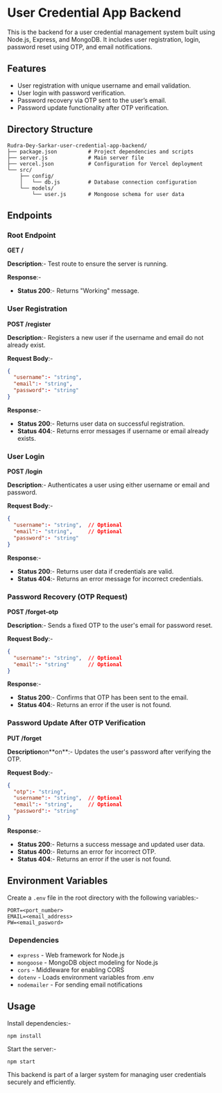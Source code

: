 # User Credential App Backend

This is the backend for a user credential management system built using Node.js, Express, and MongoDB. It includes user registration, login, password reset using OTP, and email notifications.

## Features

- User registration with unique username and email validation.
- User login with password verification.
- Password recovery via OTP sent to the user’s email.
- Password update functionality after OTP verification.

## Directory Structure

```
Rudra-Dey-Sarkar-user-credential-app-backend/
├── package.json          # Project dependencies and scripts
├── server.js             # Main server file
├── vercel.json           # Configuration for Vercel deployment
└── src/
    ├── config/
    │   └── db.js         # Database connection configuration
    └── models/
        └── user.js       # Mongoose schema for user data
```

## Endpoints

### Root Endpoint

**GET /**

**Description**:- Test route to ensure the server is running.

**Response**:-

- **Status 200**:- Returns "Working" message.

### User Registration

**POST /register**

**Description**:- Registers a new user if the username and email do not already exist.

**Request Body**:-

```json
{
  "username":- "string",
  "email":- "string",
  "password":- "string"
}
```

**Response**:-

- **Status 200**:- Returns user data on successful registration.
- **Status 404**:- Returns error messages if username or email already exists.

### User Login

**POST /login**

**Description**:- Authenticates a user using either username or email and password.

**Request Body**:-

```json
{
  "username":- "string",  // Optional
  "email":- "string",     // Optional
  "password":- "string"
}
```

**Response**:-

- **Status 200**:- Returns user data if credentials are valid.
- **Status 404**:- Returns an error message for incorrect credentials.

### Password Recovery (OTP Request)

**POST /forget-otp**

**Description**:- Sends a fixed OTP to the user's email for password reset.

**Request Body**:-

```json
{
  "username":- "string",  // Optional
  "email":- "string"      // Optional
}
```

**Response**:-

- **Status 200**:- Confirms that OTP has been sent to the email.
- **Status 404**:- Returns an error if the user is not found.

### Password Update After OTP Verification

**PUT /forget**

**Description**on\*\*on\*\*:- Updates the user's password after verifying the OTP.

**Request Body**:-

```json
{
  "otp":- "string",
  "username":- "string",  // Optional
  "email":- "string",     // Optional
  "password":- "string"
}
```

**Response**:-

- **Status 200**:- Returns a success message and updated user data.
- **Status 400**:- Returns an error for incorrect OTP.
- **Status 404**:- Returns an error if the user is not found.

## Environment Variables

Create a `.env` file in the root directory with the following variables:-

```
PORT=<port_number>
EMAIL=<email_address>
PW=<email_pasword>
```

###  Dependencies

- `express` - Web framework for Node.js
- `mongoose` - MongoDB object modeling for Node.js
- `cors` - Middleware for enabling CORS
- `dotenv` - Loads environment variables from .env
- `nodemailer` - For sending email notifications

## Usage

Install dependencies:-

```
npm install
```

Start the server:-

```
npm start
```

This backend is part of a larger system for managing user credentials securely and efficiently.

